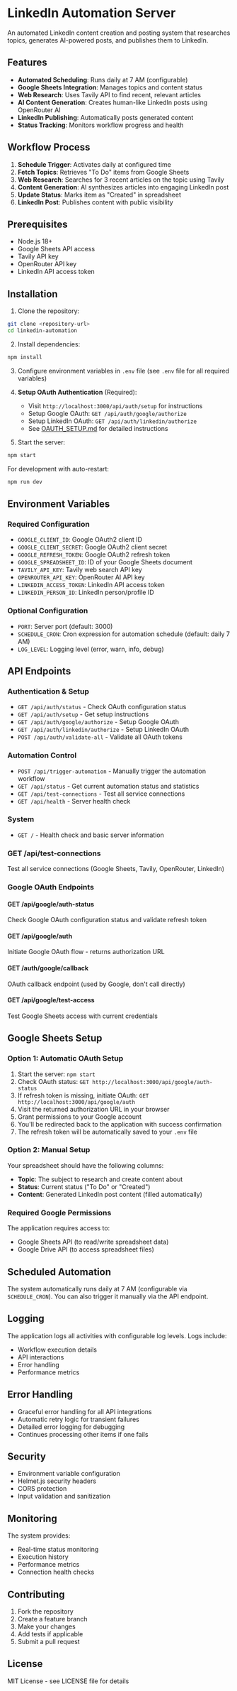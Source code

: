 # LinkedIn Automation Server

An automated LinkedIn content creation and posting system that researches topics, generates AI-powered posts, and publishes them to LinkedIn.

## Features

- **Automated Scheduling**: Runs daily at 7 AM (configurable)
- **Google Sheets Integration**: Manages topics and content status
- **Web Research**: Uses Tavily API to find recent, relevant articles
- **AI Content Generation**: Creates human-like LinkedIn posts using OpenRouter AI
- **LinkedIn Publishing**: Automatically posts generated content
- **Status Tracking**: Monitors workflow progress and health

## Workflow Process

1. **Schedule Trigger**: Activates daily at configured time
2. **Fetch Topics**: Retrieves "To Do" items from Google Sheets
3. **Web Research**: Searches for 3 recent articles on the topic using Tavily
4. **Content Generation**: AI synthesizes articles into engaging LinkedIn post
5. **Update Status**: Marks item as "Created" in spreadsheet
6. **LinkedIn Post**: Publishes content with public visibility

## Prerequisites

- Node.js 18+ 
- Google Sheets API access
- Tavily API key
- OpenRouter API key  
- LinkedIn API access token

## Installation

1. Clone the repository:
```bash
git clone <repository-url>
cd linkedin-automation
```

2. Install dependencies:
```bash
npm install
```

3. Configure environment variables in `.env` file (see `.env` file for all required variables)

4. **Setup OAuth Authentication** (Required):
   - Visit `http://localhost:3000/api/auth/setup` for instructions
   - Setup Google OAuth: `GET /api/auth/google/authorize`
   - Setup LinkedIn OAuth: `GET /api/auth/linkedin/authorize`
   - See [OAUTH_SETUP.md](./OAUTH_SETUP.md) for detailed instructions

5. Start the server:
```bash
npm start
```

For development with auto-restart:
```bash
npm run dev
```

## Environment Variables

### Required Configuration

- `GOOGLE_CLIENT_ID`: Google OAuth2 client ID
- `GOOGLE_CLIENT_SECRET`: Google OAuth2 client secret  
- `GOOGLE_REFRESH_TOKEN`: Google OAuth2 refresh token
- `GOOGLE_SPREADSHEET_ID`: ID of your Google Sheets document
- `TAVILY_API_KEY`: Tavily web search API key
- `OPENROUTER_API_KEY`: OpenRouter AI API key
- `LINKEDIN_ACCESS_TOKEN`: LinkedIn API access token
- `LINKEDIN_PERSON_ID`: LinkedIn person/profile ID

### Optional Configuration

- `PORT`: Server port (default: 3000)
- `SCHEDULE_CRON`: Cron expression for automation schedule (default: daily 7 AM)
- `LOG_LEVEL`: Logging level (error, warn, info, debug)

## API Endpoints

### Authentication & Setup
- `GET /api/auth/status` - Check OAuth configuration status
- `GET /api/auth/setup` - Get setup instructions
- `GET /api/auth/google/authorize` - Setup Google OAuth
- `GET /api/auth/linkedin/authorize` - Setup LinkedIn OAuth
- `POST /api/auth/validate-all` - Validate all OAuth tokens

### Automation Control
- `POST /api/trigger-automation` - Manually trigger the automation workflow
- `GET /api/status` - Get current automation status and statistics
- `GET /api/test-connections` - Test all service connections
- `GET /api/health` - Server health check

### System
- `GET /` - Health check and basic server information

### GET /api/test-connections
Test all service connections (Google Sheets, Tavily, OpenRouter, LinkedIn)

### Google OAuth Endpoints

#### GET /api/google/auth-status
Check Google OAuth configuration status and validate refresh token

#### GET /api/google/auth
Initiate Google OAuth flow - returns authorization URL

#### GET /auth/google/callback
OAuth callback endpoint (used by Google, don't call directly)

#### GET /api/google/test-access
Test Google Sheets access with current credentials

## Google Sheets Setup

### Option 1: Automatic OAuth Setup
1. Start the server: `npm start`
2. Check OAuth status: `GET http://localhost:3000/api/google/auth-status`
3. If refresh token is missing, initiate OAuth: `GET http://localhost:3000/api/google/auth`
4. Visit the returned authorization URL in your browser
5. Grant permissions to your Google account
6. You'll be redirected back to the application with success confirmation
7. The refresh token will be automatically saved to your `.env` file

### Option 2: Manual Setup
Your spreadsheet should have the following columns:
- **Topic**: The subject to research and create content about
- **Status**: Current status ("To Do" or "Created")  
- **Content**: Generated LinkedIn post content (filled automatically)

### Required Google Permissions
The application requires access to:
- Google Sheets API (to read/write spreadsheet data)
- Google Drive API (to access spreadsheet files)

## Scheduled Automation

The system automatically runs daily at 7 AM (configurable via `SCHEDULE_CRON`). You can also trigger it manually via the API endpoint.

## Logging

The application logs all activities with configurable log levels. Logs include:
- Workflow execution details
- API interactions
- Error handling
- Performance metrics

## Error Handling

- Graceful error handling for all API integrations
- Automatic retry logic for transient failures
- Detailed error logging for debugging
- Continues processing other items if one fails

## Security

- Environment variable configuration
- Helmet.js security headers
- CORS protection
- Input validation and sanitization

## Monitoring

The system provides:
- Real-time status monitoring
- Execution history
- Performance metrics  
- Connection health checks

## Contributing

1. Fork the repository
2. Create a feature branch
3. Make your changes
4. Add tests if applicable
5. Submit a pull request

## License

MIT License - see LICENSE file for details
